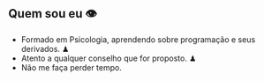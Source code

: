## Quem sou eu 👁
- Formado em Psicologia, aprendendo sobre programação e seus derivados. ♟
- Atento a qualquer conselho que for proposto. ♟
- Não me faça perder tempo.

<!--
**Vensvik/vensvik** is a ✨ _special_ ✨ repository because its `README.md` (this file) appears on your GitHub profile.

Here are some ideas to get you started:

- 🔭 I’m currently working on ...
- 🌱 I’m currently learning ...
- 👯 I’m looking to collaborate on ...
- 🤔 I’m looking for help with ...
- 💬 Ask me about ...
- 📫 How to reach me: ...
- 😄 Pronouns: ...
- ⚡ Fun fact: ...
-->
